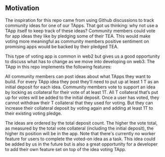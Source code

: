 ## Motivation
The inspiration for this repo came from using Github discussions to track community ideas for one of our TApps. That got us thinking: why not use a TApp itself to keep track of these ideas? Community members could vote for app ideas they like by pledging some of their TEA. This would make voting more meaningful as community members positive sentiment on promising apps would be backed by their pledged TEA.

This type of voting app is common in web2 but gives us a good opportunity to discuss what has to change as we move into developing on web3. The TApp in this repo implements the following features:

All community members can post ideas about what TApps they want to build. For every TApp idea they post they’ll need to put up at least 1 T as an initial deposit for each idea.
Community members vote to support an idea by locking as collateral for their vote of at least 1T. All T collateral that’s put up for votes will be added to the initial deposit.
Once a user has voted, they cannot withdraw their T collateral that they used for voting. But they can increase their collateral deposit by voting again and adding at least 1T to their existing voting pledge.

The ideas are ordered by the total deposit count. The higher the vote total, as measured by the total vote collateral (including the initial deposit), the higher its position will be in the app.
Note that there's currently no worker feature for users to complete the voted-on idea as a task. This idea could be added by us in the future but is also a great opportunity for a developer to add their own feature set on top of the idea voting TApp.
